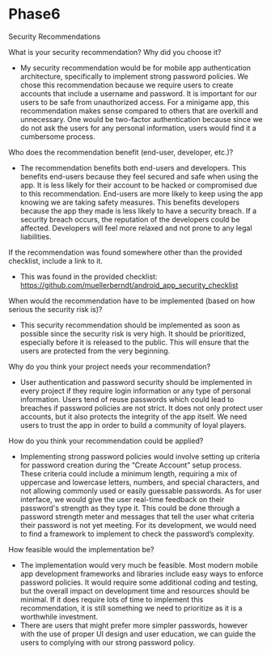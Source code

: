 # Phase6
Security Recommendations

What is your security recommendation? Why did you choose it?
-	My security recommendation would be for mobile app authentication architecture, specifically to implement strong password policies. We chose this recommendation because we require users to create accounts that include a username and password. It is important for our users to be safe from unauthorized access. For a minigame app, this recommendation makes sense compared to others that are overkill and unnecessary. One would be two-factor authentication because since we do not ask the users for any personal information, users would find it a cumbersome process.

Who does the recommendation benefit (end-user, developer, etc.)?
-	The recommendation benefits both end-users and developers. This benefits end-users because they feel secured and safe when using the app. It is less likely for their account to be hacked or compromised due to this recommendation. End-users are more likely to keep using the app knowing we are taking safety measures. This benefits developers because the app they made is less likely to have a security breach. If a security breach occurs, the reputation of the developers could be affected. Developers will feel more relaxed and not prone to any legal liabilities.

If the recommendation was found somewhere other than the provided checklist, include a link to it.
-	This was found in the provided checklist: https://github.com/muellerberndt/android_app_security_checklist

When would the recommendation have to be implemented (based on how serious the security risk is)?
-	This security recommendation should be implemented as soon as possible since the security risk is very high. It should be prioritized, especially before it is released to the public. This will ensure that the users are protected from the very beginning.

Why do you think your project needs your recommendation?
-	User authentication and password security should be implemented in every project if they require login information or any type of personal information. Users tend of reuse passwords which could lead to breaches if password policies are not strict. It does not only protect user accounts, but it also protects the integrity of the app itself. We need users to trust the app in order to build a community of loyal players.

How do you think your recommendation could be applied?
-	Implementing strong password policies would involve setting up criteria for password creation during the “Create Account” setup process. These criteria could include a minimum length, requiring a mix of uppercase and lowercase letters, numbers, and special characters, and not allowing commonly used or easily guessable passwords. As for user interface, we would give the user real-time feedback on their password's strength as they type it. This could be done through a password strength meter and messages that tell the user what criteria their password is not yet meeting. For its development, we would need to find a framework to implement to check the password’s complexity.

How feasible would the implementation be?
-	The implementation would very much be feasible. Most modern mobile app development frameworks and libraries include easy ways to enforce password policies. It would require some additional coding and testing, but the overall impact on development time and resources should be minimal. If it does require lots of time to implement this recommendation, it is still something we need to prioritize as it is a worthwhile investment.
-	There are users that might prefer more simpler passwords, however with the use of proper UI design and user education, we can guide the users to complying with our strong password policy.
